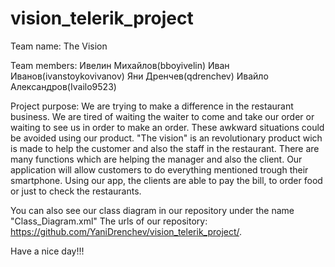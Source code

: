 # vision_telerik_project

Team name: The Vision

Team members:
Ивелин Михайлов(bboyivelin)
Иван Иванов(ivanstoykovivanov)
Яни Дренчев(qdrenchev)
Ивайло Александров(Ivailo9523)

Project purpose: 
We are trying to make a difference in the restaurant business. We are tired of waiting the waiter to come and take our order
or waiting to see us in order to make an order. These awkward situations could be avoided using our product. "The vision" is an
revolutionary product wich is made to help the customer and also the staff in the restaurant. There are many functions which
are helping the manager and also the client. Our application will allow customers to do everything mentioned
trough their smartphone. Using our app, the clients are able to pay the bill, to order food or just to check the restaurants.  

You can also see our class diagram in our repository under the name "Class_Diagram.xml"
The urls of our repository: https://github.com/YaniDrenchev/vision_telerik_project/.

Have a nice day!!!
